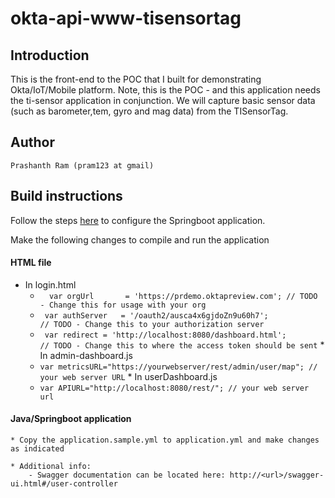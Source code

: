 # okta-api-www-tisensortag

## Introduction
   This is the front-end to the POC that I built for demonstrating Okta/IoT/Mobile platform. Note, this is the POC - and this application needs the ti-sensor application in conjunction.
   We will capture basic sensor data (such as barometer,tem, gyro and mag data) from the TISensorTag.
   
## Author
    Prashanth Ram (pram123 at gmail)   

## Build instructions

Follow the steps [here](https://github.com/okta/okta-spring-boot) to configure the Springboot application.

Make the following changes to compile and run the application
  #### HTML file
   * In login.html
        - `  var orgUrl       = 'https://prdemo.oktapreview.com'; // TODO - Change this for usage with your org`
        - ` var authServer   = '/oauth2/ausca4x6gjdoZn9u60h7';              // TODO - Change this to your authorization server`
        - ` var redirect = 'http://localhost:8080/dashboard.html';          // TODO - Change this to where the access token should be sent`
    * In admin-dashboard.js
        - `var metricsURL="https://yourwebserver/rest/admin/user/map"; // your web server URL`
    * In userDashboard.js
        - `var APIURL="http://localhost:8080/rest/"; // your web server url`
        
  #### Java/Springboot application
    * Copy the application.sample.yml to application.yml and make changes as indicated
    
    * Additional info:
        - Swagger documentation can be located here: http://<url>/swagger-ui.html#/user-controller    
## 
